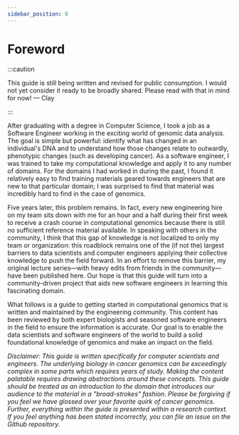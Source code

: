 ```yaml
---
sidebar_position: 0
---
```


# Foreword

:::caution

This guide is still being written and revised for public consumption. I would not yet consider it ready to be broadly shared. Please read with that in mind for now! — Clay

:::

After graduating with a degree in Computer Science, I took a job as a Software Engineer working in the exciting world of genomic data analysis. The goal is simple but powerful: identify what has changed in an individual's DNA and to understand how those changes relate to outwardly, phenotypic changes (such as developing cancer). As a software engineer, I was trained to take my computational knowledge and apply it to any number of domains. For the domains I had worked in during the past, I found it relatively easy to find training materials geared towards engineers that are new to that particular domain; I was surprised to find that material was incredibly hard to find in the case of genomics.
‌

Five years later, this problem remains. In fact, every new engineering hire on my team sits down with me for an hour and a half during their first week to receive a crash course in computational genomics because there is still no sufficient reference material available. In speaking with others in the community, I think that this gap of knowledge is not localized to only my team or organization: this roadblock remains one of the (if not the) largest barriers to data scientists and computer engineers applying their collective knowledge to push the field forward. In an effort to remove this barrier, my original lecture series—with heavy edits from friends in the community—have been published here. Our hope is that this guide will turn into a community-driven project that aids new software engineers in learning this fascinating domain.
‌

What follows is a guide to getting started in computational genomics that is written and maintained by the engineering community. This content has been reviewed by both expert biologists and seasoned software engineers in the field to ensure the information is accurate. Our goal is to enable the data scientists and software engineers of the world to build a solid foundational knowledge of genomics and make an impact on the field.
‌

_Disclaimer: This guide is written specifically for computer scientists and engineers. The underlying biology in cancer genomics can be exceedingly complex in some parts which requires years of study. Making the content palatable requires drawing abstractions around these concepts. This guide should be treated as an introduction to the domain that introduces our audience to the material in a "broad-strokes" fashion. Please be forgiving if you feel we have glossed over your favorite quirk of cancer genomics. Further, everything within the guide is presented within a research context. If you feel anything has been stated incorrectly, you can file an issue on the Github repository._